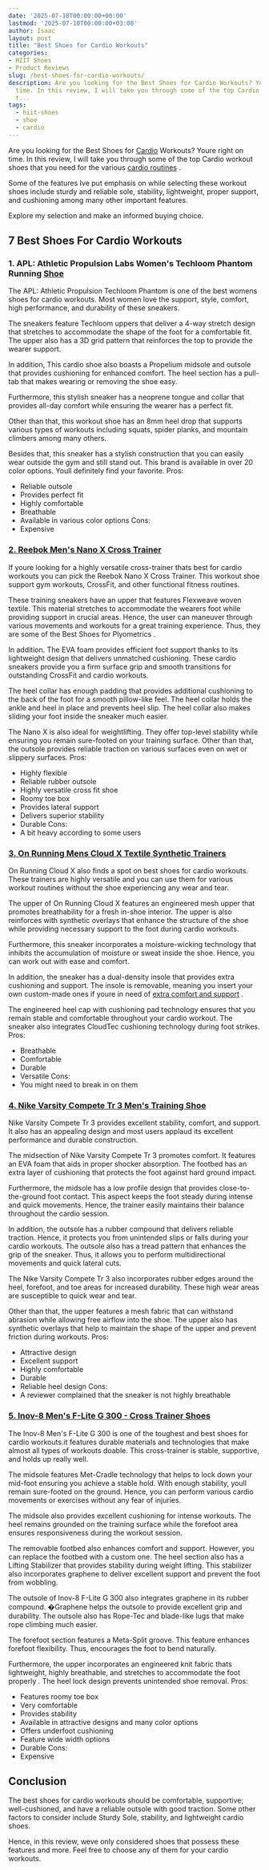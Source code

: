 ```yaml
---
date: '2025-07-10T00:00:00+00:00'
lastmod: '2025-07-10T00:00:00+03:00'
author: Isaac
layout: post
title: "Best Shoes for Cardio Workouts"
categories:
- HIIT Shoes
- Product Reviews
slug: /best-shoes-for-cardio-workouts/
description: Are you looking for the Best Shoes for Cardio Workouts? Youre right on
  time. In this review, I will take you through some of the top Cardio workout shoes
  t...
tags: 
  - hiit-shoes
  - shoe
  - cardio
---
```

Are you looking for the Best Shoes for [Cardio](/posts/best-shoes-for-cardio-dance/) Workouts? Youre right on time. In this review, I will take you through some of the top Cardio workout shoes that you need for the various
[cardio routines](https://pestpolicy.com/best-shoes-for-cardio-dance/)
.

Some of the features Ive put emphasis on while selecting these workout shoes include sturdy and reliable sole, stability, lightweight, proper support, and cushioning among many other important features.

Explore my selection and make an informed buying choice.
## 7 Best Shoes For Cardio Workouts
### 1. APL: Athletic Propulsion Labs Women's Techloom Phantom Running [Shoe](https://www.amazon.com/dp/B01LX4VO97/tag=p-policy-20)
The APL: Athletic Propulsion Techloom Phantom is one of the best womens shoes for cardio workouts. Most women love the support, style, comfort, high performance, and durability of these sneakers.

The sneakers feature Techloom uppers that deliver a 4-way stretch design that stretches to accommodate the shape of the foot for a comfortable fit. The upper also has a 3D grid pattern that reinforces the top to provide the wearer support.

In addition, This cardio shoe also boasts a Propelium midsole and outsole that provides cushioning for enhanced comfort. The heel section has a pull-tab that makes wearing or removing the shoe easy.

Furthermore, this stylish sneaker has a neoprene tongue and collar that provides all-day comfort while ensuring the wearer has a perfect fit.

Other than that, this workout shoe has an 8mm heel drop that supports various types of workouts including squats, spider planks, and mountain climbers among many others.

Besides that, this sneaker has a stylish construction that you can easily wear outside the gym and still stand out. This brand is available in over 20 color options. Youll definitely find your favorite.
Pros:
- Reliable outsole
- Provides perfect fit
- Highly comfortable
- Breathable
- Available in various color options
Cons:
- Expensive
### [2. Reebok Men's Nano X Cross Trainer](https://www.amazon.com/dp/B07T7L3QJK/tag=p-policy-20)
If youre looking for a highly versatile cross-trainer thats best for cardio workouts you can pick the Reebok Nano X Cross Trainer. This workout shoe support gym workouts, CrossFit, and other functional fitness routines.

These training sneakers have an upper that features Flexweave woven textile. This material stretches to accommodate the wearers foot while providing support in crucial areas. Hence, the user can maneuver through various movements and workouts for a great training experience. Thus, they are some of the Best
Shoes for Plyometrics
.

In addition. The EVA foam provides efficient foot support thanks to its lightweight design that delivers unmatched cushioning. These cardio sneakers provide you a firm surface grip and smooth transitions for outstanding CrossFit and cardio workouts.

The heel collar has enough padding that provides additional cushioning to the back of the foot for a smooth pillow-like feel. The heel collar holds the ankle and heel in place and prevents heel slip. The heel collar also makes sliding your foot inside the sneaker much easier.

The Nano X is also ideal for weightlifting. They offer top-level stability while ensuring you remain sure-footed on your training surface. Other than that, the outsole provides reliable traction on various surfaces even on wet or slippery surfaces.
Pros:
- Highly flexible
- Reliable rubber outsole
- Highly versatile cross fit shoe
- Roomy toe box
- Provides lateral support
- Delivers superior stability
- Durable
Cons:
- A bit heavy according to some users
### [3. On Running Mens Cloud X Textile Synthetic Trainers](https://www.amazon.com/dp/B077DY517B/?tag=p-policy-20)
On Running Cloud X also finds a spot on best shoes for cardio workouts. These trainers are highly versatile and you can use them for various workout routines without the shoe experiencing any wear and tear.

The upper of On Running Cloud X features an engineered mesh upper that promotes breathability for a fresh in-shoe interior. The upper is also reinforces with synthetic overlays that enhance the structure of the shoe while providing necessary support to the foot during cardio workouts.

Furthermore, this sneaker incorporates a moisture-wicking technology that inhibits the accumulation of moisture or sweat inside the shoe. Hence, you can work out with ease and comfort.

In addition, the sneaker has a dual-density insole that provides extra cushioning and support. The insole is removable, meaning you insert your own custom-made ones if youre in need of
[extra comfort and support](https://pestpolicy.com/best-shoes-for-weight-training-and-cardio/)
.

The engineered heel cap with cushioning pad technology ensures that you remain stable and comfortable throughout your cardio workout. The sneaker also integrates CloudTec cushioning technology during foot strikes.
Pros:
- Breathable
- Comfortable
- Durable
- Versatile
Cons:
- You might need to break in on them
### [4. Nike Varsity Compete Tr 3 Men's Training Shoe](https://www.amazon.com/dp/B08FBPSGVT/tag=p-policy-20)
Nike Varsity Compete Tr 3 provides excellent stability, comfort, and support. It also has an appealing design and most users applaud its excellent performance and durable construction.

The midsection of Nike Varsity Compete Tr 3 promotes comfort. It features an EVA foam that aids in proper shocker absorption. The footbed has an extra layer of cushioning that protects the foot against hard ground impact.

Furthermore, the midsole has a low profile design that provides close-to-the-ground foot contact. This aspect keeps the foot steady during intense and quick movements. Hence, the trainer easily maintains their balance throughout the cardio session.

In addition, the outsole has a rubber compound that delivers reliable traction. Hence, it protects you from unintended slips or falls during your cardio workouts. The outsole also has a tread pattern that enhances the grip of the sneaker. Thus, it allows you to perform multidirectional movements and quick lateral cuts.

The Nike Varsity Compete Tr 3 also incorporates rubber edges around the heel, forefoot, and toe areas for increased durability. These high wear areas are susceptible to quick wear and tear.

Other than that, the upper features a mesh fabric that can withstand abrasion while allowing free airflow into the shoe. The upper also has synthetic overlays that help to maintain the shape of the upper and prevent friction during workouts.
Pros:
- Attractive design
- Excellent support
- Highly comfortable
- Durable
- Reliable heel design
Cons:
- A reviewer complained that the sneaker is not highly breathable
### [5. Inov-8 Men's F-Lite G 300 - Cross Trainer Shoes](https://www.amazon.com/dp/B086GTNJJH/tag=p-policy-20)
The Inov-8 Men's F-Lite G 300 is one of the toughest and best shoes for cardio workouts.it features durable materials and technologies that make almost all types of workouts doable. This cross-trainer is stable, supportive, and holds up really well.

The midsole features Met-Cradle technology that helps to lock down your mid-foot ensuring you achieve a stable hold. With enough stability, youll remain sure-footed on the ground. Hence, you can perform various cardio movements or exercises without any fear of injuries.

The midsole also provides excellent cushioning for intense workouts. The heel remains grounded on the training surface while the forefoot area ensures responsiveness during the workout session.

The removable footbed also enhances comfort and support. However, you can replace the footbed with a custom one. The heel section also has a Lifting Stabilizer that provides stability during weight lifting. This stabilizer also incorporates graphene to deliver excellent support and prevent the foot from wobbling.

The outsole of Inov-8 F-Lite G 300 also integrates graphene in its rubber compound. �Graphene helps the outsole to provide excellent grip and durability. The outsole also has Rope-Tec and blade-like lugs that make rope climbing much easier.

The forefoot section features a Meta-Split groove. This feature enhances forefoot flexibility. Thus, encourages the foot to bend naturally.

Furthermore, the upper incorporates an engineered knit fabric thats lightweight, highly breathable, and stretches to
accommodate the foot properly
. The heel lock design prevents unintended shoe removal.
Pros:
- Features roomy toe box
- Very comfortable
- Provides stability
- Available in attractive designs and many color options
- Offers underfoot cushioning
- Feature wide width options
- Durable
Cons:
- Expensive
## Conclusion
The best shoes for cardio workouts should be comfortable, supportive; well-cushioned, and have a reliable outsole with good traction. Some other factors to consider include Sturdy Sole, stability, and lightweight cardio shoes.

Hence, in this review, weve only considered shoes that possess these features and more. Feel free to choose any of them for your cardio workouts.
